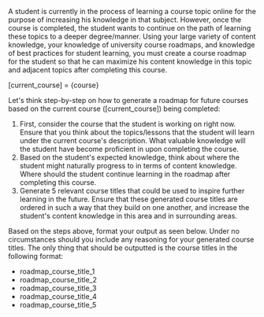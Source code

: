 A student is currently in the process of learning a course topic online for the purpose of increasing his knowledge in that subject. However, once the course is completed, the student wants to continue on the path of learning these topics to a deeper degree/manner. Using your large variety of content knowledge, your knowledge of university course roadmaps, and knowledge of best practices for student learning, you must create a course roadmap for the student so that he can maximize his content knowledge in this topic and adjacent topics after completing this course.

[current_course] = {course}

Let's think step-by-step on how to generate a roadmap for future courses based on the current course ([current_course]) being completed:
<steps>
1. First, consider the course that the student is working on right now. Ensure that you think about the topics/lessons that the student will learn under the current course's description. What valuable knowledge will the student have become proficient in upon completing the course.
2. Based on the student's expected knowledge, think about where the student might naturally progress to in terms of content knowledge. Where should the student continue learning in the roadmap after completing this course.
3. Generate 5 relevant course titles that could be used to inspire further learning in the future. Ensure that these generated course titles are ordered in such a way that they build on one another, and increase the student's content knowledge in this area and in surrounding areas.
</steps>

Based on the steps above, format your output as seen below. Under no circumstances should you include any reasoning for your generated course titles. The only thing that should be outputted is the course titles in the following format:
<output>
- roadmap_course_title_1
- roadmap_course_title_2
- roadmap_course_title_3
- roadmap_course_title_4
- roadmap_course_title_5
</output>